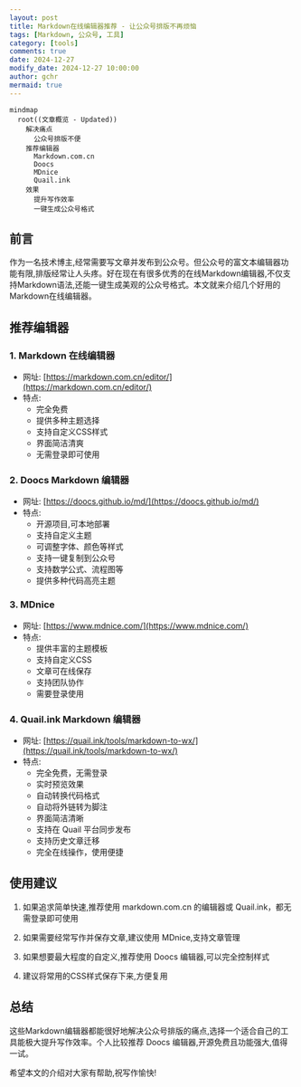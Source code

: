 ```yaml
---
layout: post
title: Markdown在线编辑器推荐 - 让公众号排版不再烦恼
tags: [Markdown, 公众号, 工具]
category: [tools]
comments: true
date: 2024-12-27
modify_date: 2024-12-27 10:00:00
author: gchr
mermaid: true
---
```

```mermaid
mindmap
  root((文章概览 - Updated))
    解决痛点
      公众号排版不便
    推荐编辑器
      Markdown.com.cn
      Doocs
      MDnice
      Quail.ink
    效果
      提升写作效率
      一键生成公众号格式
```

## 前言

作为一名技术博主,经常需要写文章并发布到公众号。但公众号的富文本编辑器功能有限,排版经常让人头疼。好在现在有很多优秀的在线Markdown编辑器,不仅支持Markdown语法,还能一键生成美观的公众号格式。本文就来介绍几个好用的Markdown在线编辑器。

## 推荐编辑器

### 1. Markdown 在线编辑器
- 网址: [https://markdown.com.cn/editor/](https://markdown.com.cn/editor/)
- 特点:
  - 完全免费
  - 提供多种主题选择
  - 支持自定义CSS样式
  - 界面简洁清爽
  - 无需登录即可使用

### 2. Doocs Markdown 编辑器
- 网址: [https://doocs.github.io/md/](https://doocs.github.io/md/)
- 特点:
  - 开源项目,可本地部署
  - 支持自定义主题
  - 可调整字体、颜色等样式
  - 支持一键复制到公众号
  - 支持数学公式、流程图等
  - 提供多种代码高亮主题

### 3. MDnice
- 网址: [https://www.mdnice.com/](https://www.mdnice.com/)
- 特点:
  - 提供丰富的主题模板
  - 支持自定义CSS
  - 文章可在线保存
  - 支持团队协作
  - 需要登录使用

### 4. Quail.ink Markdown 编辑器
- 网址: [https://quail.ink/tools/markdown-to-wx/](https://quail.ink/tools/markdown-to-wx/)
- 特点:
  - 完全免费，无需登录
  - 实时预览效果
  - 自动转换代码格式
  - 自动将外链转为脚注
  - 界面简洁清晰
  - 支持在 Quail 平台同步发布
  - 支持历史文章迁移
  - 完全在线操作，使用便捷

## 使用建议

1. 如果追求简单快速,推荐使用 markdown.com.cn 的编辑器或 Quail.ink，都无需登录即可使用

2. 如果需要经常写作并保存文章,建议使用 MDnice,支持文章管理

3. 如果想要最大程度的自定义,推荐使用 Doocs 编辑器,可以完全控制样式

4. 建议将常用的CSS样式保存下来,方便复用

## 总结

这些Markdown编辑器都能很好地解决公众号排版的痛点,选择一个适合自己的工具能极大提升写作效率。个人比较推荐 Doocs 编辑器,开源免费且功能强大,值得一试。

希望本文的介绍对大家有帮助,祝写作愉快!
